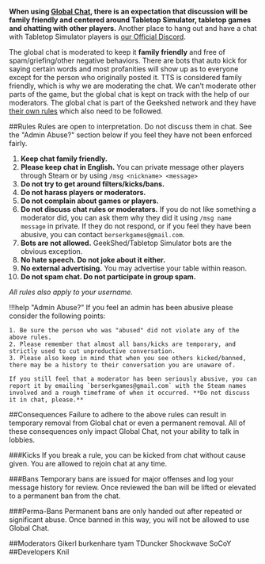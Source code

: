 **When using [Global Chat](in-game-communication#global-chat), there is an expectation that discussion will be family friendly and centered around Tabletop Simulator, tabletop games and chatting with other players.** Another place to hang out and have a chat with Tabletop Simulator players is [our Official Discord](https://discord.gg/4EQGtyG).

The global chat is moderated to keep it **family friendly** and free of spam/griefing/other negative behaviors. There are bots that auto kick for saying certain words and most profanities will show up as <censored> to everyone except for the person who originally posted it. TTS is considered family friendly, which is why we are moderating the chat. We can’t moderate other parts of the game, but the global chat is kept on track with the help of our moderators. The global chat is part of the Geekshed network and they have [their own rules](http://www.geekshed.net/tos/) which also need to be followed.

##Rules
Rules are open to interpretation. Do not discuss them in chat. See the "Admin Abuse?" section below if you feel they have not been enforced fairly.

1. **Keep chat family friendly.**
2. **Please keep chat in English.** You can private message other players through Steam or by using `/msg <nickname> <message>`
3. **Do not try to get around filters/kicks/bans.**
4. **Do not harass players or moderators.**
5. **Do not complain about games or players.**
6. **Do not discuss chat rules or moderators.** If you do not like something a moderator did, you can ask them why they did it using `/msg name message` in private. If they do not respond, or if you feel they have been abusive, you can contact `berserkgames@gmail.com`.
7. **Bots are not allowed.** GeekShed/Tabletop Simulator bots are the obvious exception.
8. **No hate speech. Do not joke about it either.**
9. **No external advertising.** You may advertise your table within reason.
10. **Do not spam chat. Do not participate in group spam.**

*All rules also apply to your username.*

!!!help "Admin Abuse?"
    If you feel an admin has been abusive please consider the following points:

    1. Be sure the person who was "abused" did not violate any of the above rules.
    2. Please remember that almost all bans/kicks are temporary, and strictly used to cut unproductive conversation.
    3. Please also keep in mind that when you see others kicked/banned, there may be a history to their conversation you are unaware of.

    If you still feel that a moderator has been seriously abusive, you can report it by emailing `berserkgames@gmail.com` with the Steam names involved and a rough timeframe of when it occurred. **Do not discuss it in chat, please.**

##Consequences
Failure to adhere to the above rules can result in temporary removal from Global chat or even a permanent removal. All of these consequences only impact Global Chat, not your ability to talk in lobbies.

###Kicks
If you break a rule, you can be kicked from chat without cause given. You are allowed to rejoin chat at any time.

###Bans
Temporary bans are issued for major offenses and log your message history for review. Once reviewed the ban will be lifted or elevated to a permanent ban from the chat.

###Perma-Bans
Permanent bans are only handed out after repeated or significant abuse. Once banned in this way, you will not be allowed to use Global Chat.

##Moderators
    Gikerl
    burkenhare
    tyam
    TDuncker
    Shockwave
    SoCoY
##Developers
    Knil
